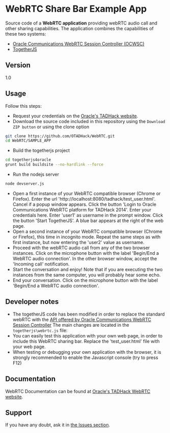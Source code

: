 WebRTC Share Bar Example App
=========

Source code of a **WebRTC application** providing webRTC audio call and other sharing capabilities.
The application combines the capabilities of these two systems:
+ [Oracle Communications WebRTC Session Controller (OCWSC)](http://www.oracle.com/us/products/applications/communications/web-rtc-session-controller/overview/index.html)
+ [TogetherJS](https://togetherjs.com/) 

Version
----

1.0

Usage
----

Follow this steps:

+ Request your credentials on the [Oracle's TADHack website](http://tadhack.optaresolutions.com).
+ Download the source code included in this repository using the `Download ZIP button` or using the clone option
```sh
git clone https://github.com/OTADHack/WebRTC.git
cd WebRTC/SAMPLE_APP
```
+ Build the togetherjs project 
```sh
cd togetherjs4oracle
grunt build buildsite --no-hardlink --force
```
+ Run the nodejs server
```sh
node devserver.js
```
+ Open a first instance of your WebRTC compatible browser (Chrome or Firefox). 
Enter the url 'http://localhost:8080/tadhack/test_user.html'.
Cancel if a popup window appears.
Click the button 'Login to Oracle Communications WebRTC platform for TADHack 2014'. Enter your credentials here.
Enter 'user1' as username in the prompt window.
Click the button 'Start TogetherJS'. A blue bar appears at the right of the web page.
+ Open a second instance of your WebRTC compatible browser (Chrome or Firefox), this time in incognito mode.
Repeat the same steps as with first instance, but now entering the 'user2' value as username.
+ Proceed with the webRTC audio call from any of the two browser instances.
Click on the microphone button with the label 'Begin/End a WebRTC audio connection'.
In the other browser window, accept the 'Incoming call' notification.
+ Start the conversation and enjoy!
Note that if you are executing the two instances from the same computer, you will probably hear some echo.
+ End your conversation.
Click on the microphone button with the label 'Begin/End a WebRTC audio connection'.

Developer notes
----

+ The togetherJS code has been modified in order to replace the standard webRTC with the [API offered by Oracle Communications WebRTC Session Controller](http://docs.oracle.com/cd/E40972_01/doc.70/e40978/toc.htm)
The main changes are located in the `togetherjs\webrtc.js` file: 
+ You can easily test this application with your own web page, in order to include this WebRTC sharing bar.
Replace the 'test_user.html' file with your web page.
+ When testing or debugging your own application with the browser, it is strongly recommended to enable the Javascript console (try to press F12)

Documentation
----

WebRTC Documentation can be found at [Oracle's TADHack WebRTC website](http://tadhack.optaresolutions.com/?page_id=60).

Support
----

If you have any doubt, ask it in [the Issues section](https://github.com/OTADHack/WebRTC/issues).
